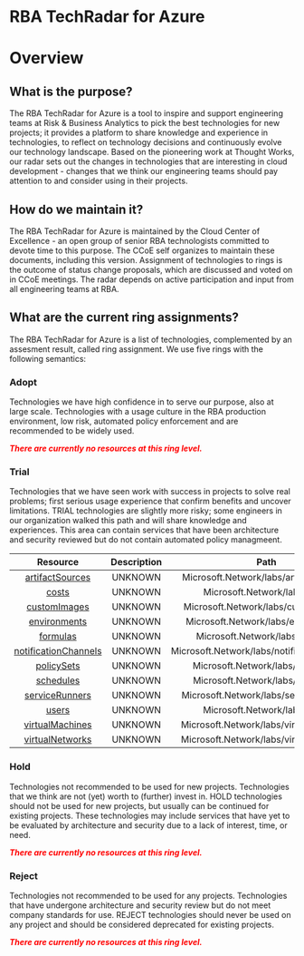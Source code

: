 
RBA TechRadar for Azure
=======================

# Overview

## What is the purpose?


The RBA TechRadar for Azure is a tool to inspire and support engineering teams at Risk & Business Analytics to pick the best technologies for new projects; it provides a platform to share knowledge and experience in technologies, to reflect on technology decisions and continuously evolve our technology landscape.  Based on the pioneering work at Thought Works, our radar sets out the changes in technologies that are interesting in cloud development - changes that we think our engineering teams should pay attention to and consider using in their projects.
## How do we maintain it?


The RBA TechRadar for Azure is maintained by the Cloud Center of Excellence - an open group of senior RBA technologists committed to devote time to this purpose.  The CCoE self organizes to maintain these documents, including this version.  Assignment of technologies to rings is the outcome of status change proposals, which are discussed and voted on in CCoE meetings.  The radar depends on active participation and input from all engineering teams at RBA.
## What are the current ring assignments?


The RBA TechRadar for Azure is a list of technologies, complemented by an assesment result, called ring assignment.  We use five rings with the following semantics:
### Adopt


Technologies we have high confidence in to serve our purpose, also at large scale.  Technologies with a usage culture in the RBA production environment, low risk, automated policy enforcement and are recommended to be widely used.  
  
***<font color="red"> There are currently no resources at this ring level. </font>***
### Trial


Technologies that we have seen work with success in projects to solve real problems;  first serious usage experience that confirm benefits and uncover limitations.  TRIAL technologies are slightly more risky; some engineers in our organization walked this path and will share knowledge and experiences.  This area can contain services that have been architecture and security reviewed but do not contain automated policy managmeent.  

|Resource|Description|Path|Status|
| :---: | :---: | :---: | :---: |
|[artifactSources](https://github.com/openrba/python-azure-techradar/blob/master/Microsoft.Network/labs/artifactSources)|UNKNOWN|Microsoft.Network/labs/artifactSources|TRIAL|
|[costs](https://github.com/openrba/python-azure-techradar/blob/master/Microsoft.Network/labs/costs)|UNKNOWN|Microsoft.Network/labs/costs|TRIAL|
|[customImages](https://github.com/openrba/python-azure-techradar/blob/master/Microsoft.Network/labs/customImages)|UNKNOWN|Microsoft.Network/labs/customImages|TRIAL|
|[environments](https://github.com/openrba/python-azure-techradar/blob/master/Microsoft.Network/labs/environments)|UNKNOWN|Microsoft.Network/labs/environments|TRIAL|
|[formulas](https://github.com/openrba/python-azure-techradar/blob/master/Microsoft.Network/labs/formulas)|UNKNOWN|Microsoft.Network/labs/formulas|TRIAL|
|[notificationChannels](https://github.com/openrba/python-azure-techradar/blob/master/Microsoft.Network/labs/notificationChannels)|UNKNOWN|Microsoft.Network/labs/notificationChannels|TRIAL|
|[policySets](https://github.com/openrba/python-azure-techradar/blob/master/Microsoft.Network/labs/policySets)|UNKNOWN|Microsoft.Network/labs/policySets|TRIAL|
|[schedules](https://github.com/openrba/python-azure-techradar/blob/master/Microsoft.Network/labs/schedules)|UNKNOWN|Microsoft.Network/labs/schedules|TRIAL|
|[serviceRunners](https://github.com/openrba/python-azure-techradar/blob/master/Microsoft.Network/labs/serviceRunners)|UNKNOWN|Microsoft.Network/labs/serviceRunners|TRIAL|
|[users](https://github.com/openrba/python-azure-techradar/blob/master/Microsoft.Network/labs/users)|UNKNOWN|Microsoft.Network/labs/users|TRIAL|
|[virtualMachines](https://github.com/openrba/python-azure-techradar/blob/master/Microsoft.Network/labs/virtualMachines)|UNKNOWN|Microsoft.Network/labs/virtualMachines|TRIAL|
|[virtualNetworks](https://github.com/openrba/python-azure-techradar/blob/master/Microsoft.Network/labs/virtualNetworks)|UNKNOWN|Microsoft.Network/labs/virtualNetworks|TRIAL|

### Hold


Technologies not recommended to be used for new projects. Technologies that we think are not (yet) worth to (further) invest in.  HOLD technologies should not be used for new projects, but usually can be continued for existing projects.  These technologies may include services that have yet to be evaluated by architecture and security due to a lack of interest, time, or need.  
  
***<font color="red"> There are currently no resources at this ring level. </font>***
### Reject


Technologies not recommended to be used for any projects. Technologies that have undergone architecture and security review but do not meet company standards for use.  REJECT technologies should never be used on any project and should be considered deprecated for existing projects.  
  
***<font color="red"> There are currently no resources at this ring level. </font>***